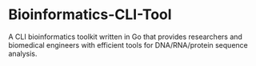 # Bioinformatics-CLI-Tool
A CLI bioinformatics toolkit written in Go that provides researchers and biomedical engineers with efficient tools for DNA/RNA/protein sequence analysis.
